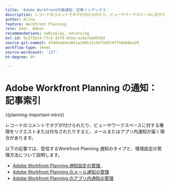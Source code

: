 ```yaml
---
title: 'Adobe Workfront計画通知：記事インデックス'
description: レコードのコメントでタグが付けられたり、ビューやワークスペースに対する権限をリクエストまたは付与されたりすると、メールまたはアプリ内通知が届く場合があります。 次の記事では、受信するWorkfront Planning 通知のタイプと、通知の環境設定の管理方法について説明します。
author: Alina
feature: Workfront Planning
role: User, Admin
recommendations: noDisplay, noCatalog
exl-id: 9c2f5b14-77c5-42fd-83ad-acbe7da801bd
source-git-commit: d7dd5ab4e3041a100b13c5bf169747f58db0ea39
workflow-type: tm+mt
source-wordcount: '127'
ht-degree: 0%

---
```



# Adobe Workfront Planning の通知：記事索引

<!--add this to major TOC and Planning article index-->

{{planning-important-intro}}

レコードのコメントでタグが付けられたり、ビューやワークスペースに対する権限をリクエストまたは付与されたりすると、メールまたはアプリ内通知が届く場合があります。

以下の記事では、受信するWorkfront Planning 通知のタイプと、環境設定の管理方法について説明します。

* [Adobe Workfront Planning 通知設定の管理 ](/help/quicksilver/planning/notifications/manage-notification-preferences.md).
* [Adobe Workfront Planning のメール通知の管理](/help/quicksilver/planning/notifications/manage-planning-email-notifications.md)
* [Adobe Workfront Planning のアプリ内通知の管理](/help/quicksilver/planning/notifications/manage-planning-in-app-notifications.md)
